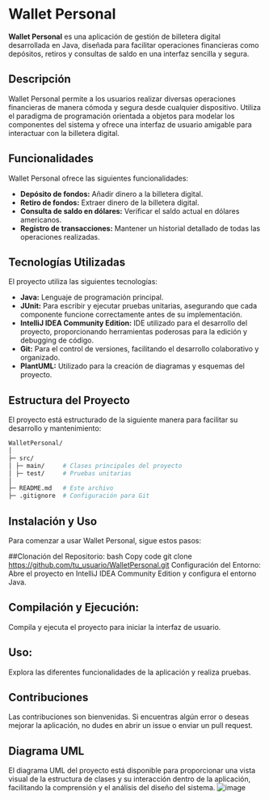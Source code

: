 # Wallet Personal

**Wallet Personal** es una aplicación de gestión de billetera digital desarrollada en Java, diseñada para facilitar operaciones financieras como depósitos, retiros y consultas de saldo en una interfaz sencilla y segura.

## Descripción
Wallet Personal permite a los usuarios realizar diversas operaciones financieras de manera cómoda y segura desde cualquier dispositivo. Utiliza el paradigma de programación orientada a objetos para modelar los componentes del sistema y ofrece una interfaz de usuario amigable para interactuar con la billetera digital.

## Funcionalidades
Wallet Personal ofrece las siguientes funcionalidades:
- **Depósito de fondos:** Añadir dinero a la billetera digital.
- **Retiro de fondos:** Extraer dinero de la billetera digital.
- **Consulta de saldo en dólares:** Verificar el saldo actual en dólares americanos.
- **Registro de transacciones:** Mantener un historial detallado de todas las operaciones realizadas.

## Tecnologías Utilizadas
El proyecto utiliza las siguientes tecnologías:
- **Java:** Lenguaje de programación principal.
- **JUnit:** Para escribir y ejecutar pruebas unitarias, asegurando que cada componente funcione correctamente antes de su implementación.
- **IntelliJ IDEA Community Edition:** IDE utilizado para el desarrollo del proyecto, proporcionando herramientas poderosas para la edición y debugging de código.
- **Git:** Para el control de versiones, facilitando el desarrollo colaborativo y organizado.
- **PlantUML:** Utilizado para la creación de diagramas y esquemas del proyecto.

## Estructura del Proyecto
El proyecto está estructurado de la siguiente manera para facilitar su desarrollo y mantenimiento:

```bash
WalletPersonal/
│
├─ src/
│ ├─ main/     # Clases principales del proyecto
│ ├─ test/     # Pruebas unitarias
│
├─ README.md   # Este archivo
├─ .gitignore  # Configuración para Git
```

## Instalación y Uso
Para comenzar a usar Wallet Personal, sigue estos pasos:

##Clonación del Repositorio:
bash
Copy code
git clone https://github.com/tu_usuario/WalletPersonal.git
Configuración del Entorno:
Abre el proyecto en IntelliJ IDEA Community Edition y configura el entorno Java.

## Compilación y Ejecución:
Compila y ejecuta el proyecto para iniciar la interfaz de usuario.

## Uso:
Explora las diferentes funcionalidades de la aplicación y realiza pruebas.

## Contribuciones
Las contribuciones son bienvenidas. Si encuentras algún error o deseas mejorar la aplicación, no dudes en abrir un issue o enviar un pull request.

## Diagrama UML
El diagrama UML del proyecto está disponible para proporcionar una vista visual de la estructura de clases y su interacción dentro de la aplicación, facilitando la comprensión y el análisis del diseño del sistema.
![image](https://github.com/jaimeVillagran/WalletPersonal/assets/87080231/995b9f0d-f098-4aee-9d07-f8fc90343e43)
